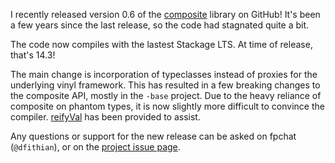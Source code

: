 I recently released version 0.6 of the [composite](https://github.com/ConferOpenSource/composite)
library on GitHub! It's been a few years since the last release, so the code had stagnated quite a
bit.

The code now compiles with the lastest Stackage LTS. At time of release, that's 14.3!

The main change is incorporation of typeclasses instead of proxies for the underlying vinyl
framework. This has resulted in a few breaking changes to the composite API, mostly in the `-base`
project. Due to the heavy reliance of composite on phantom types, it is now slightly more difficult
to convince the compiler.
[reifyVal](http://hackage.haskell.org/package/composite-base-0.6.0.0/docs/Composite-Record.html#v:reifyVal)
has been provided to assist.

Any questions or support for the new release can be asked on fpchat (`@dfithian`), or on the
[project issue page](https://github.com/ConferOpenSource/composite/issues/).
